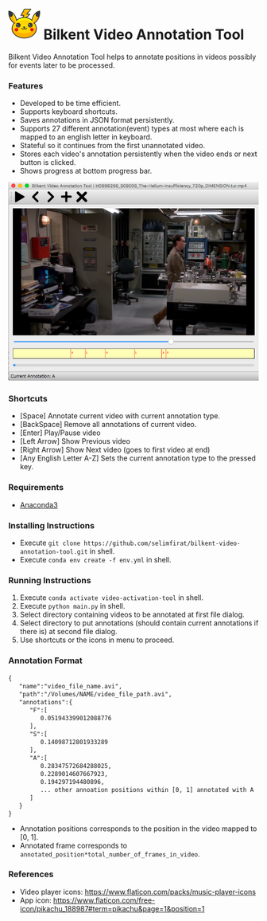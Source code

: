 # ![App Icon](icons/pikachu.png) Bilkent Video Annotation Tool
Bilkent Video Annotation Tool helps to annotate positions in videos possibly for events later to be processed.

### Features
* Developed to be time efficient.
* Supports keyboard shortcuts.
* Saves annotations in JSON format persistently.
* Supports 27 different annotation(event) types at most where each is mapped to an english letter in keyboard.
* Stateful so it continues from the first unannotated video.
* Stores each video's annotation persistently when the video ends or next button is clicked.
* Shows progress at bottom progress bar.

![App Overview](app.png)

### Shortcuts
* [Space] Annotate current video with current annotation type.
* [BackSpace] Remove all annotations of current video.
* [Enter] Play/Pause video
* [Left Arrow] Show Previous video
* [Right Arrow] Show Next video (goes to first video at end)
* [Any English Letter A-Z] Sets the current annotation type to the pressed key.


### Requirements
* [Anaconda3](https://www.anaconda.com/distribution/#download-section)

### Installing Instructions
* Execute `git clone https://github.com/selimfirat/bilkent-video-annotation-tool.git` in shell.
* Execute `conda env create -f env.yml` in shell.

### Running Instructions
1. Execute `conda activate video-activation-tool` in shell.
2. Execute `python main.py` in shell.
3. Select directory containing videos to be annotated at first file dialog.
4. Select directory to put annotations (should contain current annotations if there is) at second file dialog.
5. Use shortcuts or the icons in menu to proceed.

### Annotation Format
```
{
   "name":"video_file_name.avi",
   "path":"/Volumes/NAME/video_file_path.avi",
   "annotations":{
      "F":[
         0.051943399012088776
      ],
      "S":[
         0.14098712801933289
      ],
      "A":[
         0.28347572684288025,
         0.2289014607667923,
         0.194297194480896,
         ... other annoation positions within [0, 1] annotated with A
      ]
   }
}
```
* Annotation positions corresponds to the position in the video mapped to [0, 1].
* Annotated frame corresponds to `annotated_position*total_number_of_frames_in_video`.

### References
* Video player icons: https://www.flaticon.com/packs/music-player-icons
* App icon: https://www.flaticon.com/free-icon/pikachu_188987#term=pikachu&page=1&position=1